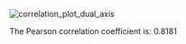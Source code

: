 ![correlation_plot_dual_axis](https://github.com/NNooBob/CS_Assignment/assets/107670409/59ba3853-afb4-458e-b4d4-f47895c64477)

The Pearson correlation coefficient is: 0.8181
